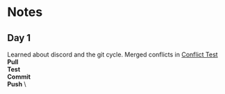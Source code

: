 # Notes
## Day 1
Learned about discord and the git cycle. Merged conflicts in [Conflict Test](conflictTest.md) \
**Pull** \
**Test** \
**Commit** \
**Push** \